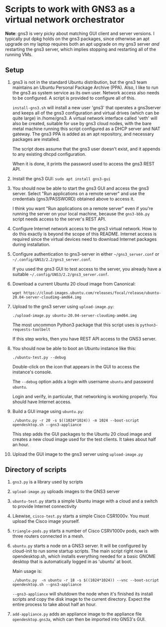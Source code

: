 # Scripts to work with GNS3 as a virtual network orchestrator

**Note**: gns3 is very picky about matching GUI client and server versions.  I typically put dpkg holds
on the gns3 packages, since otherwise an apt upgrade on my laptop requires both an apt upgrade on my
gns3 server *and* restarting the gns3 server, which implies stopping and restarting all of the running VMs.

## Setup

1. gns3 is not in the standard Ubuntu distribution, but the gns3 team maintains an Ubuntu Personal Package Archive (PPA).
   Also, I like to run the gns3 as system service as its own user.  Network access also needs to be configured.
   A script is provided to configure all of this.

   `install-gns3.sh` will install a new user 'gns3' that operates a
   gns3server and keeps all of the gns3 configuration and virtual
   drives (which can be quite large) in /home/gns3.  A virtual network interface called 'veth'
   will also be created, suitable for use by gns3 cloud nodes, with the
   bare metal machine running this script configured as a DHCP server
   and NAT gateway.  The gns3 PPA is added as an apt repository, and
   necessary packages are installed.

   The script does assume that the gns3 user doesn't exist, and it appends
   to any existing dhcpd configuration.

   When it is done, it prints the password used to access the gns3 REST API.

1. Install the gns3 GUI: `sudo apt install gns3-gui`

1. You should now be able to start the gns3 GUI and access the gns3 server.  Select "Run applications on a remote server" and use the credentials (gns3/PASSWORD) obtained above to access it.

   I think you want "Run applications on a remote server" even if you're running the server on your local machine, because the `gns3-bbb.py` script needs access to the server's REST API.

3. Configure Internet network access to the gns3 virtual network.
   How to do this exactly is beyond the scope of this README.
   Internet access is required since the virtual devices need to download Internet packages during installation.

1. Configure authentication to gns3-server in either `~/gns3_server.conf` or `~/.config/GNS3/2.2/gns3_server.conf`.

   If you used the gns3 GUI to test access to the server, you already have a suitable `~/.config/GNS3/2.2/gns3_server.conf`.

1. Download a current Ubuntu 20 cloud image from Canonical:

   `wget https://cloud-images.ubuntu.com/releases/focal/release/ubuntu-20.04-server-cloudimg-amd64.img`

1. Upload to the gns3 server using `upload-image.py`:

   `./upload-image.py ubuntu-20.04-server-cloudimg-amd64.img`

   The most uncommon Python3 package that this script uses is `python3-requests-toolbelt`

   If this step works, then you have REST API access to the GNS3 server.

1. You should now be able to boot an Ubuntu instance like this:

   `./ubuntu-test.py --debug`

   Double-click on the icon that appears in the GUI to access the instance's console.

   The `--debug` option adds a login with username `ubuntu` and password `ubuntu`.

   Login and verify, in particular, that networking is working properly.  You should have Internet access.

1. Build a GUI image using `ubuntu.py`:

   `./ubuntu.py -r 20 -s $((1024*1024)) -m 1024 --boot-script opendesktop.sh --gns3-appliance`

   This step adds the GUI packages to the Ubuntu 20 cloud image and creates a new cloud image used for the test clients. It takes about half an hour.

1. Upload the GUI image to the gns3 server using `upload-image.py`

## Directory of scripts

1. `gns3.py` is a library used by scripts

1. `upload-image.py` uploads images to the GNS3 server

1. `ubuntu-test.py` starts a simple Ubuntu image with a cloud and a switch to provide Internet connectivity

1. Likewise, `cisco-test.py` starts a simple Cisco CSR1000v.  You must upload the Cisco image yourself.

1. `triangle-pods.py` starts a number of Cisco CSRV1000v pods, each with three routers connected in a mesh.

1. `ubuntu.py` starts a node on a GNS3 server.  It will be configured by cloud-init to run some startup scripts.  The main script right now is opendesktop.sh, which installs everything needed for a basic GNOME desktop that is automatically logged in as 'ubuntu' at boot.

   Main usage is:

   `./ubuntu.py  -n ubuntu -r 18 -s $((1024*1024)) --vnc --boot-script opendesktop.sh --gns3-appliance`

   `--gns3-appliance` will shutdown the node when it's finished its install scripts and copy the disk image to the current directory.  Expect the entire process to take about half an hour.

1. `add-appliance.py` adds an appliance image to the appliance file `opendesktop.gns3a`, which can then be imported into GNS3's GUI.
